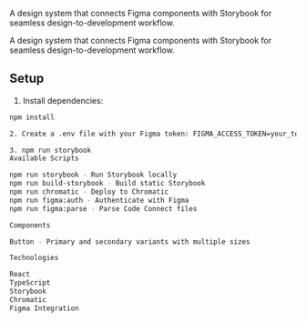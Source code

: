 
A design system that connects Figma components with Storybook for seamless design-to-development workflow.

A design system that connects Figma components with Storybook for seamless design-to-development workflow.
## Setup

1. Install dependencies:
```bash
npm install

2. Create a .env file with your Figma token: FIGMA_ACCESS_TOKEN=your_token_here

3. npm run storybook
Available Scripts

npm run storybook - Run Storybook locally
npm run build-storybook - Build static Storybook
npm run chromatic - Deploy to Chromatic
npm run figma:auth - Authenticate with Figma
npm run figma:parse - Parse Code Connect files

Components

Button - Primary and secondary variants with multiple sizes

Technologies

React
TypeScript
Storybook
Chromatic
Figma Integration
